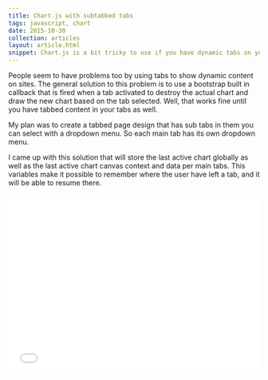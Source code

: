 ```yaml
---
title: Chart.js with subtabbed tabs
tags: javascript, chart
date: 2015-10-30
collection: articles
layout: article.html
snippet: Chart.js is a bit tricky to use if you have dynamic tabs on your site. How about having multiple tabs with multiple tabs in them? Things get serious.
---
```



People seem to have problems too by using tabs to show dynamic content on sites. The general solution to this problem is to use a bootstrap built in
callback that is fired when a tab activated to destroy the actual chart and draw the new chart based on
the tab selected. Well, that works fine until you have tabbed content in your tabs as well.

My plan was to create a tabbed page design that has sub tabs in them you can select
with a dropdown menu. So each main tab has its own dropdown menu.

I came up with this solution that will store the last active chart globally as well as the last active
chart canvas context and data per main tabs. This variables make it possible to remember where the user
have left a tab, and it will be able to resume there.

<iframe width="100%" height="360" src="//jsfiddle.net/0scz7zak/2/embedded/result,js,html,css/" allowfullscreen="allowfullscreen" frameborder="0"></iframe>

